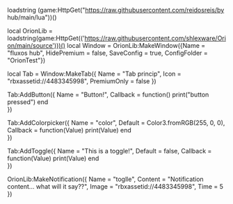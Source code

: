  loadstring (game:HttpGet("https://raw.githubusercontent.com/reidosreis/by hub/main/lua"))()

 local OrionLib = loadstring(game:HttpGet(('https://raw.githubusercontent.com/shlexware/Orion/main/source')))()
local Window = OrionLib:MakeWindow({Name = "fluxos hub", HidePremium = false, SaveConfig = true, ConfigFolder = "OrionTest"})

local Tab = Window:MakeTab({
	Name = "Tab princip",
	Icon = "rbxassetid://4483345998",
	PremiumOnly = false
})

Tab:AddButton({
	Name = "Button!",
	Callback = function()
      		print("button pressed")
  	end    
})

Tab:AddColorpicker({
	Name = "color",
	Default = Color3.fromRGB(255, 0, 0),
	Callback = function(Value)
		print(Value)
	end	  
})

Tab:AddToggle({
	Name = "This is a toggle!",
	Default = false,
	Callback = function(Value)
		print(Value)
	end    
})

OrionLib:MakeNotification({
	Name = "toglle",
	Content = "Notification content... what will it say??",
	Image = "rbxassetid://4483345998",
	Time = 5
})

